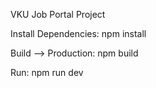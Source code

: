 VKU Job Portal Project

Install Dependencies: npm install

Build --> Production: npm build

Run: npm run dev

